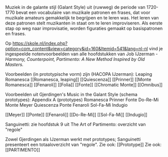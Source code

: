 Muziek in de galante stijl (Galant Style) uit (ruwweg) de periode van 1720-1770 bevat een vocabulaire van muzikale patronen en frases, dat voor muzikale amateurs gemakkelijk te begrijpen en te leren was. Het leren van deze patronen stelt muzikanten in staat om te leren improviseren. Als eerste stap op weg naar improvisatie, worden figuraties gemaakt op basispatronen en frases.

Op https://skole.nl/index.php?option=com_content&view=category&id=160&Itemid=541&lang=nl-nl vind je ingespeelde notenvoorbeelden van alle hoofdstukken van Job IJzerman - *Harmony, Counterpoint, Partimento: A New Method Inspired by Old Masters.*

Voorbeelden (in prototypische vorm) zijn (HACOPA IJzerman):
Leaping Romanesca [[Romanesca, leaping]]
[[Quiescenza]]
[[Prinner]]
[[Monte Romanesca]]
[[Fenaroli]]
[[Folia]]
[[Fonte]]
[[Chromatic Monte]]
[[Omnibus]]

Voorbeelden uit Gjerdingen's Music in the Galant Style (schema prototypes):
Appendix A (prototypes)
Romanesca
Prinner
Fonte
Do-Re-Mi
Monte
Meyer
Quiescenza
Ponte
Fenaroli
Sol-Fa-Mi
Indugio

[[Meyer]]
[[Ponte]]
[[Fenaroli]]
[[Do-Re-Mi]]
[[Sol-Fa-Mi]]
[[Indugio]]

Sanguinetti:
zie hoofdstuk 9 uit The Art of Partimento: overzicht van "regole"

Zowel Gjerdingen als IJzerman werkt met prototypes; Sanguinetti presenteert een totaaloverzicht van "regole".
Zie ook: [[Prototype]]
Zie ook: [[PARTIMENTO]]